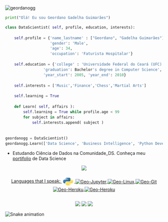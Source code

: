 <img src="https://komarev.com/ghpvc/?username=geordanogg&color=yellow&style=flat-square" alt="geordanogg" />


```python
print("Olá! Eu sou Geordano Gadelha Guimarães")
```


```python
class DataScientist( self, profile, education, interests):
    
    self.profile = {'name_lastname' : ["Geordano", "Gadelha Guimarães"], 
                    'gender': 'Male', 
                    'age': 34,
                    'occupation': 'Faturista Hospitalar'}
    
    self.education = {'college' : 'Universidade Federal do Ceará (UFC)', 
                 'graduation': Bachelor's degree in Computer Science', 
                 'year_start': 2005, 'year_end': 2010}  
                 
    self.interests = ['Music','Finance','Chess','Martial Arts']
    
    self.learning = True
    
    def Learn( self, affairs ):
        self.learning = True while profile.age < 99
        for subject in affairs:
            self.interests.append( subject )
        
        
geordanogg = DataScientist()
geordanogg.Learn(['Data Science', 'Business Intelligence', 'Python Development'])
```

- Estudando Ciência de Dados na Comunidade_DS. Conheça meu [portifolio](https://github.com/geordanogg/Geordano_DS_Portifolio) de Data Science 


<div align="center">
  <a href="https://github.com/geordanogg">
  <img height="120em" src="https://github-readme-stats.vercel.app/api?username=geordanogg&show_icons=true&theme=dark&include_all_commits=true&count_private=true"/>
</div>

  
<div align="center" style="display: inline_block"><br>  
  Languages that I speak:
  <img align="center" alt="Geo-Python" height="30" width="40" src="https://raw.githubusercontent.com/devicons/devicon/master/icons/python/python-original.svg">
  <img align="center" alt="Geo-Jupyter" height="30" width="40" src="https://cdn.jsdelivr.net/gh/devicons/devicon/icons/jupyter/jupyter-original-wordmark.svg">
  <img align="center" alt="Geo-Linux" height="30" width="40" src="https://cdn.jsdelivr.net/gh/devicons/devicon/icons/linux/linux-original.svg">
  <img align="center" alt="Geo-Git" height="30" width="40" src="https://cdn.jsdelivr.net/gh/devicons/devicon/icons/git/git-original.svg">
  <img align="center" alt="Geo-Heroku" height="30" width="40" src="https://cdn.jsdelivr.net/gh/devicons/devicon/icons/heroku/heroku-original.svg">
  <img align="center" alt="Geo-Heroku" height="30" width="40" src="https://cdn.jsdelivr.net/gh/devicons/devicon/icons/amazonwebservices/amazonwebservices-original.svg">  
</div>
  
##

<div align="center"> 
  <a href="https://instagram.com/geordanogg" target="_blank"><img src="https://img.shields.io/badge/-Instagram-%23E4405F?style=for-the-badge&logo=instagram&logoColor=white" target="_blank"></a>
  <a href = "mailto:geordanogg@gmail.com"><img src="https://img.shields.io/badge/-Gmail-%23333?style=for-the-badge&logo=gmail&logoColor=white" target="_blank"></a>
  <a href="https://www.linkedin.com/in/geordanogg" target="_blank"><img src="https://img.shields.io/badge/-LinkedIn-%230077B5?style=for-the-badge&logo=linkedin&logoColor=white" target="_blank"></a> 
</div>
  
![Snake animation](https://github.com/geordanogg/geordanogg/blob/output/github-contribution-grid-snake.svg)
